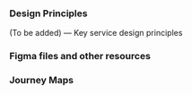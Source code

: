 
### Design Principles

(To be added) — Key service design principles


### Figma files and other resources


### Journey Maps





